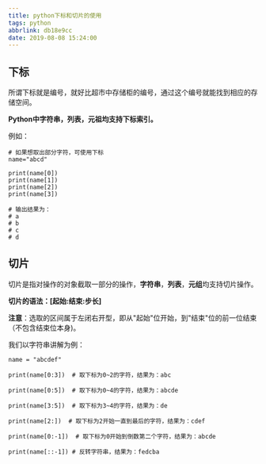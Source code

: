 ```yaml
---
title: python下标和切片的使用
tags: python
abbrlink: db18e9cc
date: 2019-08-08 15:24:00
---
```



## 下标

所谓下标就是编号，就好比超市中存储柜的编号，通过这个编号就能找到相应的存储空间。

**Python中字符串，列表，元祖均支持下标索引。**

例如：

```
# 如果想取出部分字符，可使用下标
name="abcd"

print(name[0])
print(name[1])
print(name[2])
print(name[3])

# 输出结果为：
# a
# b
# c
# d
```



## 切片

切片是指对操作的对象截取一部分的操作，**字符串**，**列表**，**元组**均支持切片操作。

**切片的语法：[起始:结束:步长]**

**注意**：选取的区间属于左闭右开型，即从"起始"位开始，到"结束"位的前一位结束（不包含结束位本身)。

我们以字符串讲解为例：

```
name = "abcdef"

print(name[0:3])  # 取下标为0~2的字符，结果为：abc

print(name[0:5])  # 取下标为0~4的字符，结果为：abcde

print(name[3:5])  # 取下标为3~4的字符，结果为：de

print(name[2:])  # 取下标为2开始一直到最后的字符，结果为：cdef

print(name[0:-1])  # 取下标为0开始到倒数第二个字符，结果为：abcde

print(name[::-1]) # 反转字符串，结果为：fedcba
```
